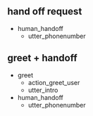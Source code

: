 ## hand off request
* human_handoff
    - utter_phonenumber

## greet + handoff
* greet
    - action_greet_user
    - utter_intro
* human_handoff
    - utter_phonenumber


